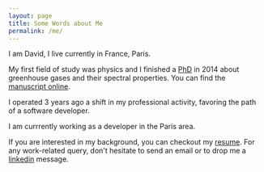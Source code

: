 ```yaml
---
layout: page
title: Some Words about Me
permalink: /me/
---
```


I am David, I live currently in France, Paris.

My first field of study was physics and I finished a [PhD][phd-raman] 
in 2014 about greenhouse gases
and their spectral properties. 
You can find the [manuscript online][phd-publication].

I operated 3 years ago a shift in my professional activity, favoring the path of a 
software developer.

I am currrently working as a developer in the Paris area.

If you are interested in my background, you can checkout my [resume][resume]. 
For any work-related query, don't hesitate to send an email  or
to drop me a [linkedin][linkedin] message.

[resume]: {{site.url}}/resume/cv.pdf
[phd-raman]: http://www.theses.fr/2014ANGE0004
[phd-publication]: https://tel.archives-ouvertes.fr/tel-01052857/document
[linkedin]: https://www.linkedin.com/in/david-kremer-50b3952b/
